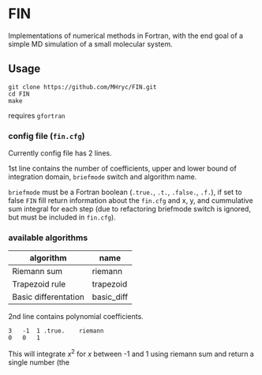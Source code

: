 # FIN

Implementations of numerical methods in Fortran, with the end goal of a simple
MD simulation of a small molecular system.

## Usage

```
git clone https://github.com/MHryc/FIN.git
cd FIN
make
```

requires `gfortran`

### config file (`fin.cfg`)

Currently config file has 2 lines.

1st line contains the number of coefficients,
upper and lower bound of integration domain, `briefmode` switch and algorithm
name.

`briefmode` must be a Fortran boolean (`.true.`, `.t.`, `.false.`, `.f.`), if
set to false `FIN` fill return information about the `fin.cfg` and x, y, and
cummulative sum integral for each step (due to refactoring briefmode switch is
ignored, but must be included in `fin.cfg`).

### available algorithms

| algorithm | name |
| --- | --- |
| Riemann sum | riemann |
| Trapezoid rule | trapezoid |
| Basic differentation | basic\_diff |

2nd line contains polynomial coefficients.

```
3	-1	1 .true.	riemann
0	0	1
```

This will integrate $x^2$ for $x$ between -1 and 1 using riemann sum and return
a single number (the 
